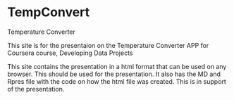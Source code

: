 # TempConvert
Temperature Converter

This site is for the presentaion on the Temperature Converter APP for Coursera course, Developing Data Projects

This site contains the presentation in a html format that can be used on any browser. This should be used for the presentation. 
It also has the MD and Rpres file with the code on how the html file was created. This is in support of the presentation.
